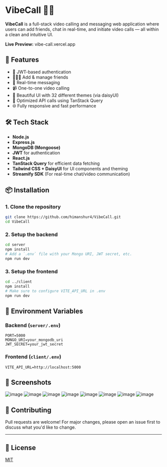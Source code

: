 
# VibeCall 🎥💬

**VibeCall** is a full-stack video calling and messaging web application where users can add friends, chat in real-time, and initiate video calls — all within a clean and intuitive UI.

**Live Preview:** vibe-call.vercel.app

## 🚀 Features

- 🔐 JWT-based authentication
- 🧑‍🤝‍🧑 Add & manage friends
- 💬 Real-time messaging
- 📹 One-to-one video calling
- 🌙 Beautiful UI with 32 different themes (via daisyUI)
- 📡 Optimized API calls using TanStack Query
- 🌐 Fully responsive and fast performance

## 🛠️ Tech Stack

- **Node.js**
- **Express.js**
- **MongoDB (Mongoose)**
- **JWT** for authentication
- **React.js**
- **TanStack Query** for efficient data fetching
- **Tailwind CSS + DaisyUI** for UI components and theming
- **Streamify SDK** (For real-time chat/video communication)


## 📦 Installation

### 1. Clone the repository
```bash
git clone https://github.com/himanshur4/VibeCall.git
cd VibeCall
```

### 2. Setup the backend
```bash
cd server
npm install
# Add a `.env` file with your Mongo URI, JWT secret, etc.
npm run dev
```

### 3. Setup the frontend
```bash
cd ../client
npm install
# Make sure to configure VITE_API_URL in .env
npm run dev
```

## 🔐 Environment Variables

### Backend (`server/.env`)
```
PORT=5000
MONGO_URI=your_mongodb_uri
JWT_SECRET=your_jwt_secret
```

### Frontend (`client/.env`)
```
VITE_API_URL=http://localhost:5000
```

## 📸 Screenshots

![image](https://github.com/user-attachments/assets/e51599f4-fd36-4e6a-b2e4-036d5744da65)
![image](https://github.com/user-attachments/assets/43ffe9fa-bb49-472b-9ea4-1fb8c35ef854)
![image](https://github.com/user-attachments/assets/9b9bd22f-10dc-4524-8d07-fa0c7df7240f)
![image](https://github.com/user-attachments/assets/14052f4f-2965-4ca5-9fb5-c2bd56a6572f)
![image](https://github.com/user-attachments/assets/113c0930-cf73-440e-8ed9-3632a3963479)
![image](https://github.com/user-attachments/assets/c0ad3f59-fe89-47e8-b277-66f096000691)
![image](https://github.com/user-attachments/assets/036583e5-0c72-475b-98ed-4f277124c0ed)
![image](https://github.com/user-attachments/assets/8b4b8389-aa4e-4a83-8891-ec753779973f)



## 🙌 Contributing

Pull requests are welcome! For major changes, please open an issue first to discuss what you'd like to change.

---

## 📄 License

[MIT](LICENSE)


